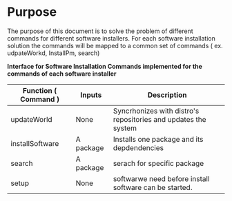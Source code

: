 # Purpose 
The purpose of this document is to solve the problem of different commands for different software installers.  For each software installation solution the
commands will be mapped to a common set of commands ( ex. udpateWorkd, InstallPm, search)

<b>Interface for Software Installation Commands implemented for the commands of each software installer </b>

| Function ( Command ) | Inputs      | Description                                                    |
|----------------------|-------------|----------------------------------------------------------------|
| updateWorld          | None        | Syncrhonizes with distro's repositories and updates the system |
| installSoftware      | A package   | Installs one package and its depdendencies                     |
| search               | A package   | serach for specific package                                    |
| setup                | None        | softwarwe need before install software can be started.         |
